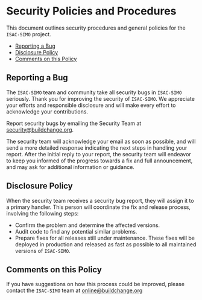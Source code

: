 # Security Policies and Procedures

This document outlines security procedures and general policies for the `ISAC-SIMO`
project.

  * [Reporting a Bug](#reporting-a-bug)
  * [Disclosure Policy](#disclosure-policy)
  * [Comments on this Policy](#comments-on-this-policy)

## Reporting a Bug

The `ISAC-SIMO` team and community take all security bugs in `ISAC-SIMO` seriously.
Thank you for improving the security of `ISAC-SIMO`. We appreciate your efforts and
responsible disclosure and will make every effort to acknowledge your
contributions.

Report security bugs by emailing the Security Team at security@buildchange.org.

The security team will acknowledge your email as soon as possible, and will send a
more detailed response indicating the next steps in handling
your report. After the initial reply to your report, the security team will
endeavor to keep you informed of the progress towards a fix and full
announcement, and may ask for additional information or guidance.

## Disclosure Policy

When the security team receives a security bug report, they will assign it to a
primary handler. This person will coordinate the fix and release process,
involving the following steps:

  * Confirm the problem and determine the affected versions.
  * Audit code to find any potential similar problems.
  * Prepare fixes for all releases still under maintenance. These fixes will be
    deployed in production and released as fast as possible to all maintained
    versions of `ISAC-SIMO`.

## Comments on this Policy

If you have suggestions on how this process could be improved, please contact the `ISAC-SIMO` team at online@buildchange.org